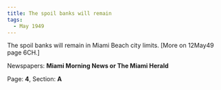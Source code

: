 ```yaml
---  
title: The spoil banks will remain  
tags:  
  - May 1949  
---  
```

  
The spoil banks will remain in Miami Beach city limits. [More on 12May49 page 6CH.]  
  
Newspapers: **Miami Morning News or The Miami Herald**  
  
Page: **4**, Section: **A** 
